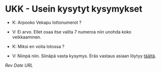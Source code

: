 # UKK - Usein kysytyt kysymykset #

  * K: Arpooko Vekapu lottonumerot ?
  * V: Ei arvo. Ellet osaa itse valita 7 numeroa niin unohda koko veikkaaminen.

  * K: Miksi en voita lotossa ?
  * V: Niinpä niin. Siinäpä vasta kysymys. Eräs vastaus asiaan löytyy [täältä](http://www.cs.tut.fi/~empii/matikka/lotto.html).

$Rev$ $Date$
$URL$